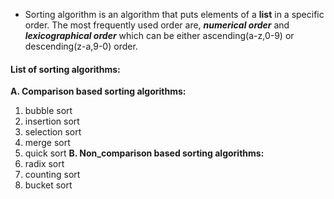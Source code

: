 - Sorting algorithm is an algorithm that puts elements of a **list** in a specific order. The most frequently used order are, ***numerical order*** and ***lexicographical order*** which can be either ascending(a-z,0-9) or descending(z-a,9-0) order.

#### List of sorting algorithms:
**A. Comparison based sorting algorithms:**
   1. bubble sort
   2. insertion sort
   3. selection sort
   4. merge sort
   5. quick sort
**B. Non_comparison based sorting algorithms:**
   1. radix sort
   2. counting sort
   3. bucket sort 

